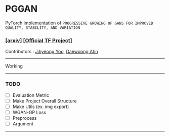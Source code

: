 # PGGAN

PyTorch implementation of `PROGRESSIVE GROWING OF GANS FOR IMPROVED QUALITY, STABILITY, AND VARIATION`


### [[arxiv]](https://arxiv.org/abs/1710.10196) [[Official TF Project]](https://github.com/tkarras/progressive_growing_of_gans)

Contributors : [Jihyeong Yoo](), [Daewoong Ahn]()

<hr>

Working

<hr>

### TODO 

 - [ ] Evaluation Metric
 - [ ] Make Project Overall Structure
 - [ ] Make Utils (ex. img export)
 - [ ] WGAN-GP Loss
 - [ ] Preprocess
 - [ ] Argument

<hr>

